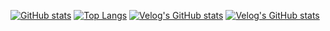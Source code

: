 [![GitHub stats](https://github-readme-stats.vercel.app/api?username=p-garden&hide=prs,issues&theme=radical)](https://github.com/p-garden/github-readme-statsl)
[![Top Langs](https://github-readme-stats.vercel.app/api/top-langs/?username=p-garden)](https://github.com/p-gardne/github-readme-stats)
[![Velog's GitHub stats](https://velog-readme-stats.vercel.app/api/badge?name=j2982477)](https://velog.io/@j2982477)
[![Velog's GitHub stats](https://velog-readme-stats.vercel.app/api/list?name=j2982477)](https://velog.io/@j2982477)
<!--
**p-garden/p-garden** is a ✨ _special_ ✨ repository because its `README.md` (this file) appears on your GitHub profile.

Here are some ideas to get you started:

- 🔭 I’m currently working on ...
- 🌱 I’m currently learning ...
- 👯 I’m looking to collaborate on ...
- 🤔 I’m looking for help with ...
- 💬 Ask me about ...
- 📫 How to reach me: ...
- 😄 Pronouns: ...
- ⚡ Fun fact: ...
-->
